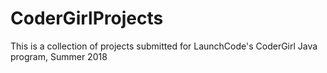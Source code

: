 # CoderGirlProjects
This is a collection of projects submitted for LaunchCode's CoderGirl Java program, Summer 2018
